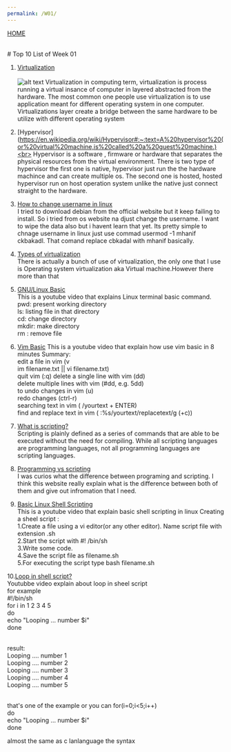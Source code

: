 ```yaml
---
permalink: /W01/
---
```

[HOME](../)

<br>
# Top 10 List of Week 01

1. [Virtualization](https://www.youtube.com/watch?v=iBI31dmqSX0)<br><br>
![alt text](https://resources.infosecinstitute.com/wp-content/uploads/1-123.png) 
Virtualization in computing term, virtualization is process running a virtual insance of computer in layered abstracted from the hardware. The most common one people use virtualization is to use application meant for different operating system in one computer. Virtualizations layer create a bridge between the same hardware to be utilize with different operating system 
  
2. [Hypervisor](https://en.wikipedia.org/wiki/Hypervisor#:~:text=A%20hypervisor%20(or%20virtual%20machine,is%20called%20a%20guest%20machine.)<br>
Hypervisor is a software , firmware or hardware that separates the physical resources from the virtual environment. There is two type of hypervisor the first one is native, hypervisor just run the the hardware machince and can create multiple os. The second one is hosted, hosted hypervisor run on host operation system unlike the native just connect straight to the hardware. 

3. [How to change username in linux](https://www.youtube.com/watch?v=ee2yz41L_3w)<br>
I tried to download debian from the official website but it keep failing to install. So i tried from os website na djust change the username. I want to wipe the data also but i havent learn that yet. Its pretty simple to chnage username in linux just use commad usermod -1 mhanif ckbakadl. That comand replace cbkadal with mhanif basically. 

4. [Types of virtualization](https://www.kelsercorp.com/blog/the-7-types-of-virtualization)<br>
There is actually a bunch of use of virtualization, the only one that I use is Operating system virtualization aka Virtual machine.However there more than that 

5. [GNU/Linux Basic](https://www.youtube.com/watch?v=vhZLTp6N4XA)<br>
This is a youtube video that explains Linux terminal basic command. 
<br>  pwd: present working directory
<br>  ls: listing file in that directory
<br>  cd: change directory
<br>  mkdir: make directory
<br>  rm : remove file

6. [Vim Basic](https://www.youtube.com/watch?v=ggSyF1SVFr4)
This is a youtube video that explain how use vim basic in 8 minutes 
Summary:<br>
edit a file in vim (v<br>im filename.txt || vi filename.txt)<br>
quit vim (:q)
delete a single line with vim (dd)<br>
delete multiple lines with vim (#dd, e.g. 5dd)<br>
to undo changes in vim (u)<br>
redo changes (ctrl-r)<br>
searching text in vim ( /yourtext + ENTER)<br>
find and replace text in vim ( :%s/yourtext/replacetext/g (+c))<br>

7. [What is scripting?](https://en.wikipedia.org/wiki/Scripting_language)<br>
Scripting is plainly defined as a series of commands that are able to be executed without the need for compiling. While all scripting languages are programming languages, not all programming languages are scripting languages. 

8. [Programming vs scripting](https://www.educba.com/programming-vs-scripting/)<br>
I was curios what the difference between programing and scripting. I think this website really explain what is the difference between both of them and give out infromation that I need. 

9. [Basic Linux Shell Scripting](https://www.youtube.com/watch?v=9y5TCwVU8iE&feature=emb_title)<br>
This is a youtube video that explain basic shell scripting in linux 
Creating a sheel script :<br>
1.Create a file using a vi editor(or any other editor).  Name  script file with extension .sh<br>
2.Start the script with #! /bin/sh<br>
3.Write some code.<br>
4.Save the script file as filename.sh<br>
5.For executing the script type bash filename.sh<br>

10.[Loop in shell script?](https://www.youtube.com/watch?v=mhhAbETJpag)<br>
Youtubbe video explain about loop in sheel script<br>
for example<br>
#!/bin/sh<br>
for i in 1 2 3 4 5<br>
do<br>
  echo "Looping ... number $i"<br>
done<br>

<br>
result:<br>
Looping .... number 1<br>
Looping .... number 2<br>
Looping .... number 3<br>
Looping .... number 4<br>
Looping .... number 5<br><br>

that's one of the example or you can 
for(i=0;i<5;i++)<br>
do<br>
  echo "Looping ... number $i"<br>
done<br>

almost the same as c lanlanguage the syntax 
